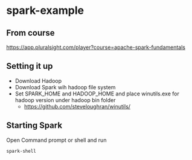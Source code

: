 # spark-example

## From course 
https://app.pluralsight.com/player?course=apache-spark-fundamentals

## Setting it up

* Download Hadoop
* Download Spark wih hadoop file system
* Set SPARK_HOME and HADOOP_HOME and place winutils.exe for hadoop version under hadoop bin folder
  * https://github.com/steveloughran/winutils/


## Starting Spark
 Open Command prompt or shell and run 
 
 ``` 
 spark-shell
 ```
